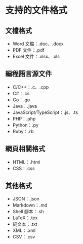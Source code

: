 # 支持的文件格式

## 文檔格式
- Word 文檔：.doc、.docx
- PDF 文件：.pdf
- Excel 文件：.xlsx、.xls

## 編程語言源文件
- C/C++：.c、.cpp
- C#：.cs
- Go：.go
- Java：.java
- JavaScript/TypeScript：.js、.ts
- PHP：.php
- Python：.py
- Ruby：.rb

## 網頁相關格式
- HTML：.html
- CSS：.css

## 其他格式
- JSON：.json
- Markdown：.md
- Shell 腳本：.sh
- LaTeX：.tex
- 純文本：.txt
- XML：.xml
- CSV：.csv 
